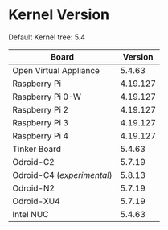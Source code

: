 
# Kernel Version

Default Kernel tree: 5.4

| Board | Version |
|-------|---------|
| Open Virtual Appliance | 5.4.63 |
| Raspberry Pi | 4.19.127 |
| Raspberry Pi 0-W | 4.19.127 |
| Raspberry Pi 2 | 4.19.127 |
| Raspberry Pi 3 | 4.19.127 |
| Raspberry Pi 4 | 4.19.127 |
| Tinker Board | 5.4.63 |
| Odroid-C2 | 5.7.19 |
| Odroid-C4 (_experimental_) | 5.8.13 |
| Odroid-N2 | 5.7.19 |
| Odroid-XU4 | 5.7.19 |
| Intel NUC | 5.4.63 |
